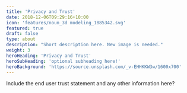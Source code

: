 ```yaml
---
title: 'Privacy and Trust'
date: 2018-12-06T09:29:16+10:00
icon: 'features/noun_3d modeling_1885342.svg'
featured: true
draft: false
type: about
description: "Short description here. New image is needed."
weight: 3
heroHeading: 'Privacy and Trust'
heroSubHeading: 'optional subheading here!'
heroBackground: 'https://source.unsplash.com/_v-EHHKKW3w/1600x700'
---
```


Include the end user trust statement and any other information here?